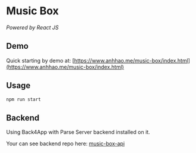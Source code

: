 # Music Box

_Powered by React JS_

## Demo

Quick starting by demo at:  [https://www.anhhao.me/music-box/index.html](https://www.anhhao.me/music-box/index.html)

## Usage

```bash
npm run start
```

## Backend

Using Back4App with Parse Server backend installed on it.

Your can see backend repo here: [music-box-api](https://github.com/anhhao-me/music-box-api)